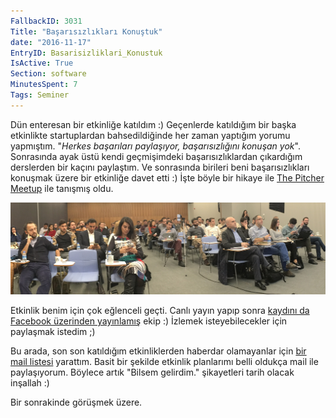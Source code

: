 ```yaml
---
FallbackID: 3031
Title: "Başarısızlıkları Konuştuk"
date: "2016-11-17"
EntryID: Basarisizliklari_Konustuk
IsActive: True
Section: software
MinutesSpent: 7
Tags: Seminer
---
```

Dün enteresan bir etkinliğe katıldım :) Geçenlerde katıldığım bir başka etkinlikte startuplardan bahsedildiğinde her zaman yaptığım yorumu yapmıştım. "*Herkes başarıları paylaşıyor, başarısızlığını konuşan yok*". Sonrasında ayak üstü kendi geçmişimdeki başarısızlıklardan çıkardığım derslerden bir kaçını paylaştım. Ve sonrasında birileri beni başarısızlıkları konuşmak üzere bir etkinliğe davet etti :) İşte böyle bir hikaye ile [The Pitcher Meetup](https://www.meetup.com/thepitcherorg/) ile tanışmış oldu. 

![The Pitcher Meetup'tan bir kare.](media/Basarisizliklari_Konustuk/pitcher.jpg)

Etkinlik benim için çok eğlenceli geçti. Canlı yayın yapıp sonra [kaydını da Facebook üzerinden yayınlamış](https://www.facebook.com/thepitcherorg/videos/641233416064281/) ekip :) İzlemek isteyebilecekler için paylaşmak istedim ;) 

Bu arada, son son katıldığım etkinliklerden haberdar olamayanlar için [bir mail listesi](http://yondem.us3.list-manage.com/subscribe?u=221fa688556db43335ce36eef&id=d9a830e78e) yarattım. Basit bir şekilde etkinlik planlarımı belli oldukça mail ile paylaşıyorum. Böylece artık "Bilsem gelirdim." şikayetleri tarih olacak inşallah :)

Bir sonrakinde görüşmek üzere.
